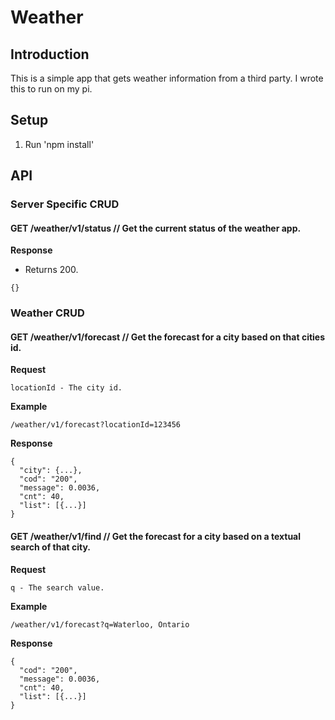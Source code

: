 Weather
=====

Introduction
-----
This is a simple app that gets weather information from a third party. I wrote this to run on my pi.

Setup
-----
1) Run 'npm install'

API
-----
### Server Specific CRUD

#### GET /weather/v1/status // Get the current status of the weather app.

__Response__

- Returns 200.

```
{}
```

### Weather CRUD

#### GET /weather/v1/forecast // Get the forecast for a city based on that cities id.

__Request__

    locationId - The city id.

__Example__

    /weather/v1/forecast?locationId=123456

__Response__

    {
      "city": {...},
      "cod": "200",
      "message": 0.0036,
      "cnt": 40,
      "list": [{...}]
    }

#### GET /weather/v1/find // Get the forecast for a city based on a textual search of that city.

__Request__

    q - The search value.

__Example__

    /weather/v1/forecast?q=Waterloo, Ontario

__Response__

    {
      "cod": "200",
      "message": 0.0036,
      "cnt": 40,
      "list": [{...}]
    }
